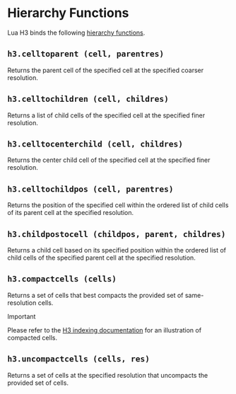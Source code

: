 # Hierarchy Functions

Lua H3 binds the following [hierarchy functions](https://h3geo.org/docs/api/hierarchy).


## `h3.celltoparent (cell, parentres)`

Returns the parent cell of the specified cell at the specified coarser resolution.


## `h3.celltochildren (cell, childres)`

Returns a list of child cells of the specified cell at the specified finer resolution.


## `h3.celltocenterchild (cell, childres)`

Returns the center child cell of the specified cell at the specified finer resolution.


## `h3.celltochildpos (cell, parentres)`

Returns the position of the specified cell within the ordered list of child cells of its parent
cell at the specified resolution.


## `h3.childpostocell (childpos, parent, childres)`

Returns a child cell based on its specified position within the ordered list of child cells of
the specified parent cell at the specified resolution.


## `h3.compactcells (cells)`

Returns a set of cells that best compacts the provided set of same-resolution cells.

> [!IMPORTANT]
> Please refer to the [H3 indexing documentation](https://h3geo.org/docs/highlights/indexing)
> for an illustration of compacted cells.


## `h3.uncompactcells (cells, res)`

Returns a set of cells at the specified resolution that uncompacts the provided set of cells.
